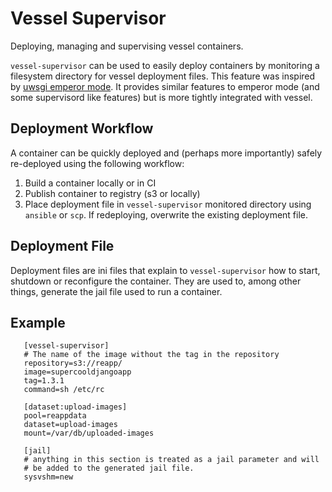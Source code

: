 # Vessel Supervisor

Deploying, managing and supervising vessel containers.

`vessel-supervisor` can be used to easily deploy containers by monitoring a filesystem directory for
vessel deployment files.  This feature was inspired by [uwsgi emperor mode](https://uwsgi-docs.readthedocs.io/en/latest/Emperor.html).  It provides similar features to emperor mode (and some supervisord like features) but is more tightly integrated with vessel.

## Deployment Workflow

A container can be quickly deployed and (perhaps more importantly) safely re-deployed using the following workflow:

1. Build a container locally or in CI
2. Publish container to registry (s3 or locally)
3. Place deployment file in `vessel-supervisor` monitored directory using `ansible` or `scp`.  If redeploying, overwrite the existing deployment
   file.

## Deployment File

Deployment files are ini files that explain to `vessel-supervisor` how to start, shutdown or reconfigure the container.
They are used to, among other things, generate the jail file used to run a container.

## Example

```
   [vessel-supervisor]
   # The name of the image without the tag in the repository
   repository=s3://reapp/
   image=supercooldjangoapp
   tag=1.3.1
   command=sh /etc/rc

   [dataset:upload-images]
   pool=reappdata
   dataset=upload-images
   mount=/var/db/uploaded-images

   [jail]
   # anything in this section is treated as a jail parameter and will
   # be added to the generated jail file.
   sysvshm=new
```
